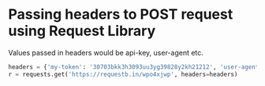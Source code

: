 # Passing headers to POST request using Request Library

Values passed in headers would be api-key, user-agent etc. 

```python
headers = {'my-token': '30703bkk3h3093uu3yg39828y2kh21212', 'user-agent': 'fakeagent'}
r = requests.get('https://requestb.in/wpo4xjwp', headers=headers)
```
